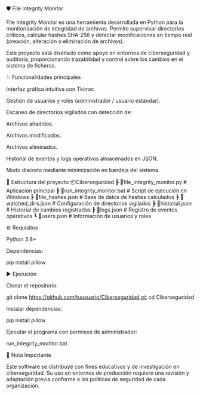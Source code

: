 🛡️ File Integrity Monitor

File Integrity Monitor es una herramienta desarrollada en Python para la monitorización de integridad de archivos.
Permite supervisar directorios críticos, calcular hashes SHA-256 y detectar modificaciones en tiempo real (creación, alteración o eliminación de archivos).

Este proyecto está diseñado como apoyo en entornos de ciberseguridad y auditoría, proporcionando trazabilidad y control sobre los cambios en el sistema de ficheros.

✨ Funcionalidades principales

Interfaz gráfica intuitiva con Tkinter.

Gestión de usuarios y roles (administrador / usuario estándar).

Escaneo de directorios vigilados con detección de:

Archivos añadidos.

Archivos modificados.

Archivos eliminados.

Historial de eventos y logs operativos almacenados en JSON.

Modo discreto mediante minimización en bandeja del sistema.

📂 Estructura del proyecto
📦Ciberseguridad
 ┣ 📜file_integrity_monitor.py   # Aplicación principal
 ┣ 📜run_integrity_monitor.bat   # Script de ejecución en Windows
 ┣ 📜file_hashes.json            # Base de datos de hashes calculados
 ┣ 📜watched_dirs.json           # Configuración de directorios vigilados
 ┣ 📜historial.json              # Historial de cambios registrados
 ┣ 📜logs.json                   # Registro de eventos operativos
 ┗ 📜users.json                  # Información de usuarios y roles

⚙️ Requisitos

Python 3.8+

Dependencias:

pip install pillow

▶️ Ejecución

Clonar el repositorio:

git clone https://github.com/tuusuario/Ciberseguridad.git
cd Ciberseguridad


Instalar dependencias:

pip install pillow


Ejecutar el programa con permisos de administrador:

run_integrity_monitor.bat

📌 Nota Importante

Este software se distribuye con fines educativos y de investigación en ciberseguridad.
Su uso en entornos de producción requiere una revisión y adaptación previa conforme a las políticas de seguridad de cada organización.

